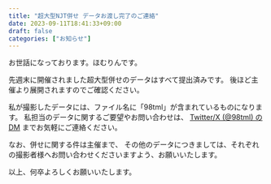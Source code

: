 ```yaml
---
title: "超大型NJT併せ データお渡し完了のご連絡"
date: 2023-09-11T18:41:33+09:00
draft: false
categories: ["お知らせ"]
---
```


お世話になっております。ほむりんです。

先週末に開催されました超大型併せのデータはすべて提出済みです。
後ほど主催より展開されますのでご確認ください。

私が撮影したデータには、ファイル名に「98tml」が含まれているものになります。
私担当のデータに関するご要望やお問い合わせは、
[Twitter/X (@98tml) のDM](https://x.com/98tml) までお気軽にご連絡ください。

なお、併せに関する件は主催まで、
その他のデータにつきましては、それぞれの撮影者様へお問い合わせくださいますよう、お願いいたします。

以上、何卒よろしくお願いいたします。